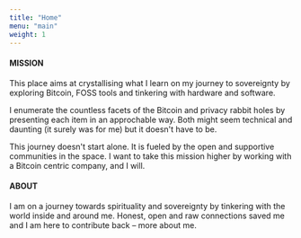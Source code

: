 ```yaml
---
title: "Home"
menu: "main"
weight: 1
---
```

#### MISSION
This place aims at crystallising what I learn on my journey to sovereignty by exploring Bitcoin, FOSS tools and tinkering with hardware and software.

I enumerate the countless facets of the Bitcoin and privacy rabbit holes by presenting each item in an approchable way. Both might seem technical and daunting (it surely was for me) but it doesn't have to be. 

This journey doesn't start alone. It is fueled by the open and supportive communities in the space. I want to take this mission higher by working with a Bitcoin centric company, and I will.

#### ABOUT
I am on a journey towards spirituality and sovereignty by tinkering with the world inside and around me. Honest, open and raw connections saved me and I am here to contribute back – more about me.